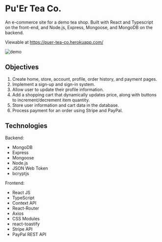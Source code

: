 # Pu'Er Tea Co.

An e-commerce site for a demo tea shop. Built with React and Typescript on the front-end, and Node.js, Express, Mongoose, and MongoDB on the backend. 

Viewable at https://puer-tea-co.herokuapp.com/

![demo](./frontend/src/resources/images/readme.gif)

## Objectives 

1. Create home, store, account, profile, order history, and payment pages. 
2. Implement a sign-up and sign-in system. 
3. Allow user to update their profile information. 
4. Add a shopping cart that dynamically updates price, along with buttons to increment/decrement item quantity. 
5. Store user information and cart data in the database. 
6. Process payment for an order using Stripe and PayPal.

## Technologies

Backend: 
- MongoDB 
- Express
- Mongoose
- Node.js
- JSON Web Token
- bcryptjs

Frontend: 
- React JS
- TypeScript
- Context API
- React-Router
- Axios
- CSS Modules
- react-toastify
- Stripe API
- PayPal REST API

